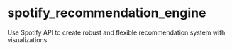 # spotify_recommendation_engine
Use Spotify API to create robust and flexible recommendation system with visualizations.
